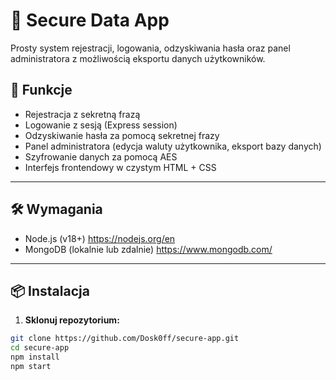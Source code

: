 # 🔐 Secure Data App

Prosty system rejestracji, logowania, odzyskiwania hasła oraz panel administratora z możliwością eksportu danych użytkowników.

## 🚀 Funkcje

- Rejestracja z sekretną frazą
- Logowanie z sesją (Express session)
- Odzyskiwanie hasła za pomocą sekretnej frazy
- Panel administratora (edycja waluty użytkownika, eksport bazy danych)
- Szyfrowanie danych za pomocą AES
- Interfejs frontendowy w czystym HTML + CSS

---

## 🛠️ Wymagania

- Node.js (v18+) https://nodejs.org/en
- MongoDB (lokalnie lub zdalnie) https://www.mongodb.com/

---

## 📦 Instalacja

1. **Sklonuj repozytorium:**

```bash
git clone https://github.com/Dosk0ff/secure-app.git
cd secure-app
npm install 
npm start
